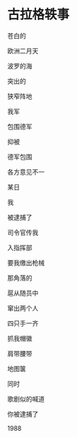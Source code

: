    

# 古拉格轶事

苍白的

欧洲二月天

波罗的海

突出的

狭窄阵地

我军

包围德军

抑被

德军包围

各方意见不一

某日

我

被逮捕了

司令官传我

入指挥部

要我缴出枪械

那角落的

扈从随员中

窜出两个人

四只手一齐

抓我帽徽

肩带腰带

地图箧

同时

歌剧似的喊道

你被逮捕了

1988